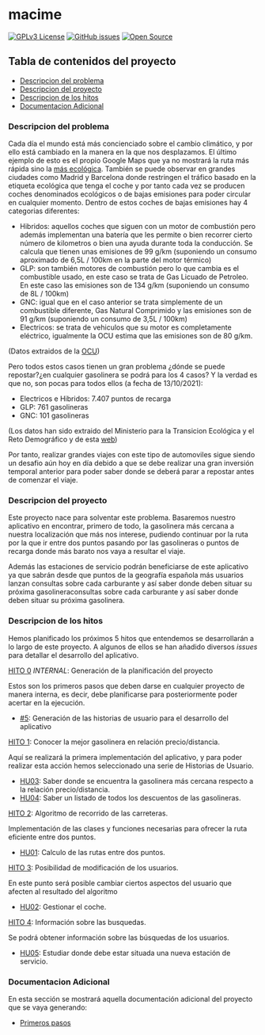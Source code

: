 # macime

[![GPLv3 License](https://img.shields.io/badge/License-GPL%20v3-green.svg)](https://opensource.org/licenses/) [![GitHub issues](https://img.shields.io/github/issues/soyjorgeprg/macime)](https://github.com/soyjorgeprg/macime/issues) [![Open Source](https://badges.frapsoft.com/os/v1/open-source.svg?v=103)](https://opensource.org/)

## Tabla de contenidos del proyecto

* [Descripcion del problema](#descripcion-del-problema)
* [Descripcion del proyecto](#descripcion-del-proyecto)
* [Descripcion de los hitos](#descripcion_de_los_hitos)
* [Documentacion Adicional](#documentacion-adicional)

### Descripcion del problema

Cada día el mundo está más concienciado sobre el cambio climático, y por ello está cambiado en la manera en la que nos desplazamos. El último ejemplo de esto es el propio Google Maps que ya no mostrará la ruta más rápida sino la [más ecológica](https://blog.google/products/maps/3-new-ways-navigate-more-sustainably-maps/). También se puede observar en grandes ciudades como Madrid y Barcelona donde restringen el tráfico basado en la etiqueta ecológica que tenga el coche y por tanto cada vez se producen coches denominados ecológicos o de bajas emisiones para poder circular en cualquier momento. Dentro de estos coches de bajas emisiones hay 4 categorias diferentes:

  + Hibridos: aquellos coches que siguen con un motor de combustión pero además implementan una batería que les permite o bien recorrer cierto número de kilometros o bien una ayuda durante toda la conducción. Se calcula que tienen unas emisiones de 99 g/km (suponiendo un consumo aproximado de 6,5L / 100km en la parte del motor térmico)
  + GLP: son también motores de combustión pero lo que cambia es el combustible usado, en este caso se trata de Gas Licuado de Petroleo. En este caso las emisiones son de 134 g/km (suponiendo un consumo de 8L / 100km)
  + GNC: igual que en el caso anterior se trata simplemente de un combustible diferente, Gas Natural Comprimido y las emisiones son de 91 g/km (suponiendo un consumo de 3,5L / 100km)
  + Electricos: se trata de vehiculos que su motor es completamente eléctrico, igualmente la OCU estima que las emisiones son de 80 g/km.

(Datos extraidos de la [OCU](https://www.ocu.org/coches/coches/noticias/coches-electricos-preguntas))

Pero todos estos casos tienen un gran problema ¿dónde se puede repostar?¿en cualquier gasolinera se podrá para los 4 casos? Y la verdad es que no, son pocas para todos ellos (a fecha de 13/10/2021):
  + Electricos e Hibridos: 7.407 puntos de recarga
  + GLP: 761 gasolineras
  + GNC: 101 gasolineras

(Los datos han sido extraido del Ministerio para la Transicion Ecológica y el Reto Demográfico y de esta [web](https://www.motorpasion.com/futuro-movimiento/a-espana-le-faltan-puntos-recarga-para-coches-electricos-no-esta-mal-como-chipre-lejos-paises-bajos#:~:text=Espa%C3%B1a%20sigue%20estando%20a%20la,%2C3%20%25%20de%20la%20totalidad.))

Por tanto, realizar grandes viajes con este tipo de automoviles sigue siendo un desafio aún hoy en día debido a que se debe realizar una gran inversión temporal anterior para poder saber donde se deberá parar a repostar antes de comenzar el viaje.


### Descripcion del proyecto

Este proyecto nace para solventar este problema. Basaremos nuestro aplicativo en encontrar, primero de todo, la gasolinera más cercana a nuestra localización que más nos interese, pudiendo continuar por la ruta por la que ir entre dos puntos pasando por las gasolineras o puntos de recarga donde más barato nos vaya a resultar el viaje.

Además las estaciones de servicio podrán beneficiarse de este aplicativo ya que sabrán desde que puntos de la geografía española más usuarios lanzan consultas sobre cada carburante y así saber donde deben situar su próxima gasolineraconsultas sobre cada carburante y así saber donde deben situar su próxima gasolinera.

### Descripcion de los hitos

Hemos planificado los próximos 5 hitos que entendemos se desarrollarán a lo largo de este proyecto. A algunos de ellos se han añadido diversos _issues_ para detallar el desarrollo del aplicativo.

[HITO 0](https://github.com/soyjorgeprg/macime/milestone/1) _INTERNAL_: Generación de la planificación del proyecto

Estos son los primeros pasos que deben darse en cualquier proyecto de manera interna, es decir, debe planificarse para posteriormente poder acertar en la ejecución. 

  + [#5](https://github.com/soyjorgeprg/macime/issues/5): Generación de las historias de usuario para el desarrollo del aplicativo

[HITO 1](https://github.com/soyjorgeprg/macime/milestone/6): Conocer la mejor gasolinera en relación precio/distancia. 

Aquí se realizará la primera implementación del aplicativo, y para poder realizar esta acción hemos seleccionado una serie de Historias de Usuario.

  + [HU03](https://github.com/soyjorgeprg/macime/issues/4): Saber donde se encuentra la gasolinera más cercana respecto a la relación precio/distancia. 
  + [HU04](https://github.com/soyjorgeprg/macime/issues/6): Saber un listado de todos los descuentos de las gasolineras.

[HITO 2](https://github.com/soyjorgeprg/macime/milestone/5): Algoritmo de recorrido de las carreteras.

Implementación de las clases y funciones necesarias para ofrecer la ruta eficiente entre dos puntos.

  + [HU01](https://github.com/soyjorgeprg/macime/issues/9): Calculo de las rutas entre dos puntos.

[HITO 3](https://github.com/soyjorgeprg/macime/milestone/3): Posibilidad de modificación de los usuarios.

En este punto será posible cambiar ciertos aspectos del usuario que afecten al resultado del algoritmo

  + [HU02](https://github.com/soyjorgeprg/macime/issues/3): Gestionar el coche.

[HITO 4](https://github.com/soyjorgeprg/macime/milestone/4): Información sobre las busquedas.

Se podrá obtener información sobre las búsquedas de los usuarios.

  + [HU05](https://github.com/soyjorgeprg/macime/issues/7): Estudiar donde debe estar situada una nueva estación de servicio.

### Documentacion Adicional

En esta sección se mostrará aquella documentación adicional del proyecto que se vaya generando:
* [Primeros pasos](https://github.com/soyjorgeprg/macime/blob/hito0/documentacionAdicional/primerosPasos.md)


[//]: https://geoportalgasolineras.es/#/Descargas
